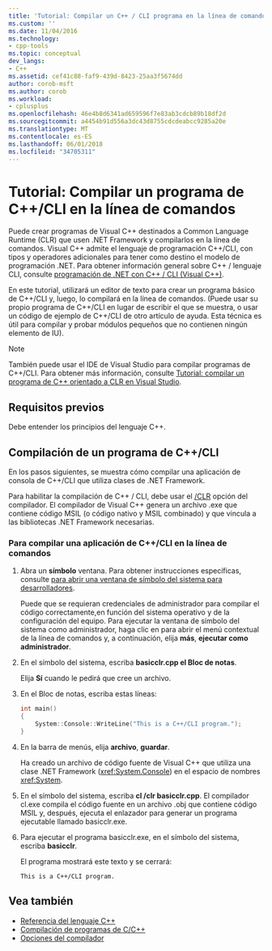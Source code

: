 ```yaml
---
title: 'Tutorial: Compilar un C++ / CLI programa en la línea de comandos | Documentos de Microsoft'
ms.custom: ''
ms.date: 11/04/2016
ms.technology:
- cpp-tools
ms.topic: conceptual
dev_langs:
- C++
ms.assetid: cef41c88-faf9-439d-8423-25aa3f5674dd
author: corob-msft
ms.author: corob
ms.workload:
- cplusplus
ms.openlocfilehash: 46e4b8d6341ad659596f7e83ab3cdcb89b18df2d
ms.sourcegitcommit: a4454b91d556a3dc43d8755cdcdeabcc9285a20e
ms.translationtype: MT
ms.contentlocale: es-ES
ms.lasthandoff: 06/01/2018
ms.locfileid: "34705311"
---
```

# <a name="walkthrough-compiling-a-ccli-program-on-the-command-line"></a>Tutorial: Compilar un programa de C++/CLI en la línea de comandos

Puede crear programas de Visual C++ destinados a Common Language Runtime (CLR) que usen .NET Framework y compilarlos en la línea de comandos. Visual C++ admite el lenguaje de programación C++/CLI, con tipos y operadores adicionales para tener como destino el modelo de programación .NET. Para obtener información general sobre C++ / lenguaje CLI, consulte [programación de .NET con C++ / CLI (Visual C++)](../dotnet/dotnet-programming-with-cpp-cli-visual-cpp.md).

En este tutorial, utilizará un editor de texto para crear un programa básico de C++/CLI y, luego, lo compilará en la línea de comandos. (Puede usar su propio programa de C++/CLI en lugar de escribir el que se muestra, o usar un código de ejemplo de C++/CLI de otro artículo de ayuda. Esta técnica es útil para compilar y probar módulos pequeños que no contienen ningún elemento de IU).

> [!NOTE]
> También puede usar el IDE de Visual Studio para compilar programas de C++/CLI. Para obtener más información, consulte [Tutorial: compilar un programa de C++ orientado a CLR en Visual Studio](../ide/walkthrough-compiling-a-cpp-program-that-targets-the-clr-in-visual-studio.md).

## <a name="prerequisites"></a>Requisitos previos

Debe entender los principios del lenguaje C++.

## <a name="compiling-a-ccli-program"></a>Compilación de un programa de C++/CLI

En los pasos siguientes, se muestra cómo compilar una aplicación de consola de C++/CLI que utiliza clases de .NET Framework.

Para habilitar la compilación de C++ / CLI, debe usar el [/CLR](../build/reference/clr-common-language-runtime-compilation.md) opción del compilador. El compilador de Visual C++ genera un archivo .exe que contiene código MSIL (o código nativo y MSIL combinado) y que vincula a las bibliotecas .NET Framework necesarias.

### <a name="to-compile-a-ccli-application-on-the-command-line"></a>Para compilar una aplicación de C++/CLI en la línea de comandos

1. Abra un **símbolo** ventana. Para obtener instrucciones específicas, consulte [para abrir una ventana de símbolo del sistema para desarrolladores](../build/building-on-the-command-line.md#developer_command_prompt).

   Puede que se requieran credenciales de administrador para compilar el código correctamente,en función del sistema operativo y de la configuración del equipo. Para ejecutar la ventana de símbolo del sistema como administrador, haga clic en para abrir el menú contextual de la línea de comandos y, a continuación, elija **más**, **ejecutar como administrador**.

1. En el símbolo del sistema, escriba **basicclr.cpp el Bloc de notas**.

   Elija **Sí** cuando le pedirá que cree un archivo.

1. En el Bloc de notas, escriba estas líneas:

   ```cpp
   int main()
   {
       System::Console::WriteLine("This is a C++/CLI program.");
   }
   ```

1. En la barra de menús, elija **archivo**, **guardar**.

   Ha creado un archivo de código fuente de Visual C++ que utiliza una clase .NET Framework (<xref:System.Console>) en el espacio de nombres <xref:System>.

1. En el símbolo del sistema, escriba **cl /clr basicclr.cpp**. El compilador cl.exe compila el código fuente en un archivo .obj que contiene código MSIL y, después, ejecuta el enlazador para generar un programa ejecutable llamado basicclr.exe.

1. Para ejecutar el programa basicclr.exe, en el símbolo del sistema, escriba **basicclr**.

   El programa mostrará este texto y se cerrará:

   ```Output
   This is a C++/CLI program.
   ```

## <a name="see-also"></a>Vea también

- [Referencia del lenguaje C++](../cpp/cpp-language-reference.md)
- [Compilación de programas de C/C++](../build/building-c-cpp-programs.md)
- [Opciones del compilador](../build/reference/compiler-options.md)

